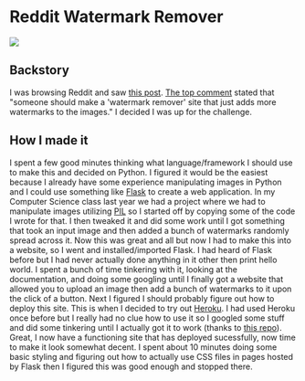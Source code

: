 # Reddit Watermark Remover

![](https://i.imgur.com/qNf6uy6.png)

## Backstory

I was browsing Reddit and saw [this post](https://www.reddit.com/r/dankmemes/comments/aicdjm/hahaha/). [The top comment](https://www.reddit.com/r/dankmemes/comments/aicdjm/hahaha/eemvorj) stated that "someone should make a 'watermark remover' site that just adds more watermarks to the images." I decided I was up for the challenge.

## How I made it

I spent a few good minutes thinking what language/framework I should use to make this and decided on Python. I figured it would be the easiest because I already have some experience manipulating images in Python and I could use something like [Flask](http://flask.pocoo.org/) to create a web application. In my Computer Science class last year we had a project where we had to manipulate images utilizing [PIL](http://www.pythonware.com/products/pil/) so I started off by copying some of the code I wrote for that. I then tweaked it and did some work until I got something that took an input image and then added a bunch of watermarks randomly spread across it. Now this was great and all but now I had to make this into a website, so I went and installed/imported Flask. I had heard of Flask before but I had never actually done anything in it other then print hello world. I spent a bunch of time tinkering with it, looking at the documentation, and doing some googling until I finally got a website that allowed you to upload an image then add a bunch of watermarks to it upon the click of a button. Next I figured I should probably figure out how to deploy this site. This is when I decided to try out [Heroku](https://heroku.com/). I had used Heroku once before but I really had no clue how to use it so I googled some stuff and did some tinkering until I actually got it to work (thanks to [this repo](https://github.com/datademofun/heroku-basic-flask)). Great, I now have a functioning site that has deployed sucessfully, now time to make it look somewhat decent. I spent about 10 minutes doing some basic styling and figuring out how to actually use CSS files in pages hosted by Flask then I figured this was good enough and stopped there.
